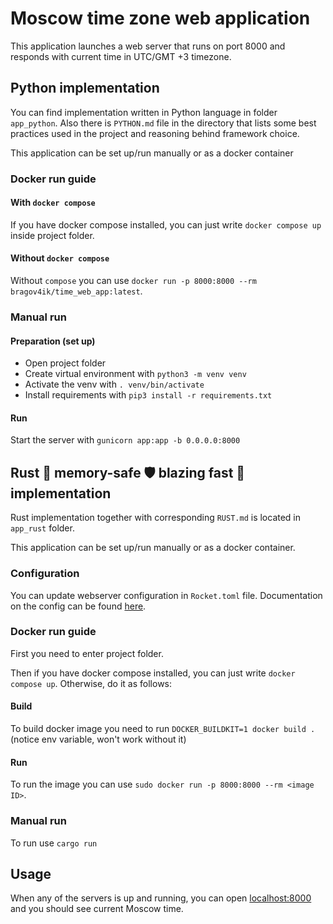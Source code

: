 # Moscow time zone web application

This application launches a web server that runs on port 8000 and responds with current time in UTC/GMT +3 timezone.

## Python implementation

You can find implementation written in Python language in folder `app_python`. Also there is `PYTHON.md` file in the directory that lists some best practices used in the project and reasoning behind framework choice.

This application can be set up/run manually or as a docker container

### Docker run guide

#### With `docker compose`

If you have docker compose installed, you can just write `docker compose up` inside project folder.

#### Without `docker compose`

Without `compose` you can use `docker run -p 8000:8000 --rm bragov4ik/time_web_app:latest`.

### Manual run

#### Preparation (set up)

* Open project folder
* Create virtual environment with `python3 -m venv venv`
* Activate the venv with `. venv/bin/activate`
* Install requirements with `pip3 install -r requirements.txt`

#### Run

Start the server with `gunicorn app:app -b 0.0.0.0:8000`

## Rust 🦀 memory-safe 🛡️ blazing fast 🚀 implementation

Rust implementation together with corresponding `RUST.md` is located in `app_rust` folder.

This application can be set up/run manually or as a docker container.

### Configuration

You can update webserver configuration in `Rocket.toml` file. Documentation on the config can be found [here](https://rocket.rs/v0.5-rc/guide/configuration/).

### Docker run guide

First you need to enter project folder.

Then if you have docker compose installed, you can just write `docker compose up`. Otherwise, do it as follows:

#### Build

To build docker image you need to run `DOCKER_BUILDKIT=1 docker build .` (notice env variable, won't work without it)

#### Run

To run the image you can use `sudo docker run -p 8000:8000 --rm <image ID>`.

### Manual run

To run use `cargo run`

## Usage

When any of the servers is up and running, you can open [localhost:8000](localhost:8000) and you should see current Moscow time.

